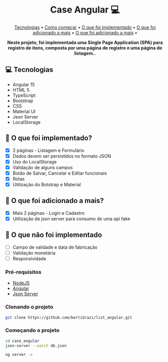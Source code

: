 <h1 align="center" style="font-weight: bold;">Case Angular 💻</h1>

<p align="center">
 <a href="#tech">Tecnologias</a> • 
 <a href="#started">Como começar</a> • 
 <a href="#implemented">O que foi implementado</a> • 
 <a href="#add">O que foi adicionado a mais</a> • 
 <a href="#not">O que foi adicionado a mais</a> • 
</p>

<p align="center">
    <b>Neste projeto, foi implementada uma Single Page Application (SPA) para registro de itens, composta por uma página de registro e uma página de listagem..</b>
</p>

<h2 id="technologies">💻 Tecnologias</h2>

- Angular 15
- HTML 5
- TypeScript
- Bootstrap
- CSS
- Material UI
- Json Server
- LocalStorage

<h2 id="implemented">🚀 O que foi implementado?</h2>

- [x] 2 páginas - Listagem e Formulário
- [x] Dados devem ser persistidos no formato JSON
- [x] Uso do LocalStorage
- [x] Validação de alguns campos
- [x] Botão de Salvar, Cancelar e Editar funcionais
- [x] Rotas
- [x] Utilização do Botstrap e Material

<h2 id="add">🚀 O que foi adicionado a mais?</h2>

- [x] Mais 2 páginas - Login e Cadastro
- [x] Utilização de json server para consumo de uma api fake

<h2 id="not">🚀 O que não foi implementado</h2>

- [ ] Campo de validade e data de fabricação
- [ ] Validação monetária
- [ ] Responsividade

<h3>Pré-requisitos</h3>

- [NodeJS](https://nodejs.org/en)
- [Angular](https://angular.dev)
- [Json Server](https://www.npmjs.com/package/json-server)

<h3>Clonando o projeto</h3>

```bash
git clone https://github.com/bertiGrazi/list_angular.git
```

<h3>Começando o projeto</h3>

```bash
cd case_angular
json-server --watch db.json

ng server -o
```
